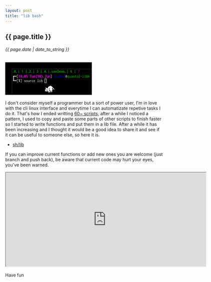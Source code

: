 ```yaml
---
layout: post
title: "lib bash"
---
```


## {{ page.title }}

###### {{ page.date | date_to_string }}

**![](/assets/img/75.png)**

I don't consider myself a programmer but a sort of power user, I'm in love with the cli linux interface and everytime I can automatizate repetive tasks I do it. That's how I ended writting [60~ scripts](https://github.com/chilicuil/learn/tree/master/sh), after a while I noticed a pattern, I used to copy and paste some parts of other scripts to finish faster so I started to write functions and put them in a lib file. After a while it has been increasing and I thought it would be a good idea to share it and see if it can be useful to someone else, so here it is.

- [sh/lib](https://github.com/chilicuil/learn/blob/master/sh/lib)

If you can improve current functions or add new ones you are welcome (just branch and push back), be aware that current code may hurt your eyes, you've been warned.

<iframe class="showterm" src="http://showterm.io/43162198175c203d5a8f6" width="640" height="300">&nbsp;</iframe> 

Have fun

